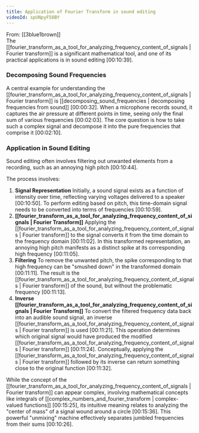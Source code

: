 ```yaml
---
title: Application of Fourier Transform in sound editing
videoId: spUNpyF58BY
---
```


From: [[3blue1brown]] <br/> 
The [[fourier_transform_as_a_tool_for_analyzing_frequency_content_of_signals | Fourier transform]] is a significant mathematical tool, and one of its practical applications is in sound editing <a class="yt-timestamp" data-t="00:10:39">[00:10:39]</a>.

### Decomposing Sound Frequencies
A central example for understanding the [[fourier_transform_as_a_tool_for_analyzing_frequency_content_of_signals | Fourier transform]] is [[decomposing_sound_frequencies | decomposing frequencies from sound]] <a class="yt-timestamp" data-t="00:00:32">[00:00:32]</a>. When a microphone records sound, it captures the air pressure at different points in time, seeing only the final sum of various frequencies <a class="yt-timestamp" data-t="00:02:03">[00:02:03]</a>. The core question is how to take such a complex signal and decompose it into the pure frequencies that comprise it <a class="yt-timestamp" data-t="00:02:10">[00:02:10]</a>.

### Application in Sound Editing
Sound editing often involves filtering out unwanted elements from a recording, such as an annoying high pitch <a class="yt-timestamp" data-t="00:10:44">[00:10:44]</a>.

The process involves:
1.  **Signal Representation** Initially, a sound signal exists as a function of intensity over time, reflecting varying voltages delivered to a speaker <a class="yt-timestamp" data-t="00:10:50">[00:10:50]</a>. To perform editing based on pitch, this time-domain signal needs to be converted into terms of frequencies <a class="yt-timestamp" data-t="00:10:59">[00:10:59]</a>.
2.  **[[fourier_transform_as_a_tool_for_analyzing_frequency_content_of_signals | Fourier Transform]]** Applying the [[fourier_transform_as_a_tool_for_analyzing_frequency_content_of_signals | Fourier transform]] to the signal converts it from the time domain to the frequency domain <a class="yt-timestamp" data-t="00:11:02">[00:11:02]</a>. In this transformed representation, an annoying high pitch manifests as a distinct spike at its corresponding high frequency <a class="yt-timestamp" data-t="00:11:05">[00:11:05]</a>.
3.  **Filtering** To remove the unwanted pitch, the spike corresponding to that high frequency can be "smushed down" in the transformed domain <a class="yt-timestamp" data-t="00:11:11">[00:11:11]</a>. The result is the [[fourier_transform_as_a_tool_for_analyzing_frequency_content_of_signals | Fourier transform]] of the sound, but without the problematic frequency <a class="yt-timestamp" data-t="00:11:13">[00:11:13]</a>.
4.  **Inverse [[fourier_transform_as_a_tool_for_analyzing_frequency_content_of_signals | Fourier Transform]]** To convert the filtered frequency data back into an audible sound signal, an inverse [[fourier_transform_as_a_tool_for_analyzing_frequency_content_of_signals | Fourier transform]] is used <a class="yt-timestamp" data-t="00:11:21">[00:11:21]</a>. This operation determines which original signal would have produced the modified [[fourier_transform_as_a_tool_for_analyzing_frequency_content_of_signals | Fourier transform]] <a class="yt-timestamp" data-t="00:11:24">[00:11:24]</a>. Conceptually, applying the [[fourier_transform_as_a_tool_for_analyzing_frequency_content_of_signals | Fourier transform]] followed by its inverse can return something close to the original function <a class="yt-timestamp" data-t="00:11:32">[00:11:32]</a>.

While the concept of the [[fourier_transform_as_a_tool_for_analyzing_frequency_content_of_signals | Fourier transform]] can appear complex, involving mathematical concepts like integrals of [[complex_numbers_and_fourier_transform | complex-valued functions]] <a class="yt-timestamp" data-t="00:15:25">[00:15:25]</a>, its intuitive meaning relates to analyzing the "center of mass" of a signal wound around a circle <a class="yt-timestamp" data-t="00:15:36">[00:15:36]</a>. This powerful "unmixing" machine effectively separates jumbled frequencies from their sums <a class="yt-timestamp" data-t="00:10:26">[00:10:26]</a>.